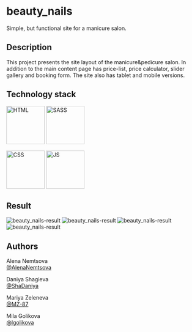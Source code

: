 # beauty_nails

Simple, but functional site for a manicure salon.

## Description

This project presents the site layout of the manicure&pedicure salon.
In addition to the main content page has price-list, price calculator, slider gallery and booking form.
The site also has tablet and mobile versions.

## Technology stack
<p><img src="images\HTML.png" alt="HTML" width="100rem"/>
<img src="images\SASS.png" alt="SASS" width="100rem"/></p>
<img src="images\CSS.png" alt="CSS" width="100rem"/>
<img src="images\JS.png" alt="JS" width="100rem"/></p>


## Result

<p><img src="images\Capture1.PNG" alt="beauty_nails-result"/>
<img src="images\Capture2.PNG" alt="beauty_nails-result"/>
<img src="images\Capture3.PNG" alt="beauty_nails-result"/>
<img src="images\Capture4.PNG" alt="beauty_nails-result"/></p>


## Authors

Alena Nemtsova<br>
[@AlenaNemtsova](https://github.com/AlenaNemtsova)

Daniya Shagieva<br>
[@ShaDaniya](https://github.com/ShaDaniya)

Mariya Zeleneva<br>
[@MZ-87](https://github.com/MZ-87)

Mila Golikova<br>
[@lgolikova](https://github.com/lgolikova)